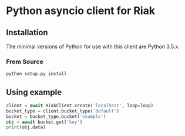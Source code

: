 # Python asyncio client for Riak #

## Installation ##
The minimal versions of Python for use with this client are Python 3.5.x.

### From Source ###

```bash
python setup.py install
```
## Using example ##

```python
client = await RiakClient.create('localhost', loop=loop)
bucket_type = client.bucket_type('default')
bucket = bucket_type.bucket('example')
obj = await bucket.get('key')
print(obj.data)
```